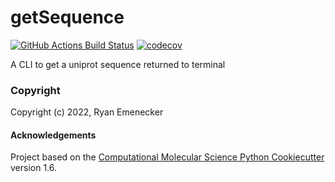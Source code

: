 getSequence
==============================
[//]: # (Badges)
[![GitHub Actions Build Status](https://github.com/REPLACE_WITH_OWNER_ACCOUNT/getSequence/workflows/CI/badge.svg)](https://github.com/REPLACE_WITH_OWNER_ACCOUNT/getSequence/actions?query=workflow%3ACI)
[![codecov](https://codecov.io/gh/REPLACE_WITH_OWNER_ACCOUNT/getSequence/branch/master/graph/badge.svg)](https://codecov.io/gh/REPLACE_WITH_OWNER_ACCOUNT/getSequence/branch/master)


A CLI to get a uniprot sequence returned to terminal

### Copyright

Copyright (c) 2022, Ryan Emenecker


#### Acknowledgements
 
Project based on the 
[Computational Molecular Science Python Cookiecutter](https://github.com/molssi/cookiecutter-cms) version 1.6.
